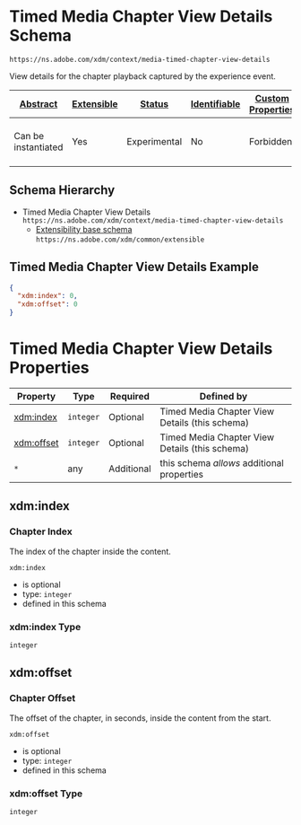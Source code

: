 
# Timed Media Chapter View Details Schema

```
https://ns.adobe.com/xdm/context/media-timed-chapter-view-details
```

View details for the chapter playback captured by the experience event.

| [Abstract](../../abstract.md) | [Extensible](../../extensions.md) | [Status](../../status.md) | [Identifiable](../../id.md) | [Custom Properties](../../extensions.md) | [Additional Properties](../../extensions.md) | Defined In |
|-------------------------------|-----------------------------------|---------------------------|-----------------------------|------------------------------------------|----------------------------------------------|------------|
| Can be instantiated | Yes | Experimental | No | Forbidden | Permitted | [context/media-timed-chapter-view-details.schema.json](context/media-timed-chapter-view-details.schema.json) |
## Schema Hierarchy

* Timed Media Chapter View Details `https://ns.adobe.com/xdm/context/media-timed-chapter-view-details`
  * [Extensibility base schema](../common/extensible.schema.md) `https://ns.adobe.com/xdm/common/extensible`


## Timed Media Chapter View Details Example
```json
{
  "xdm:index": 0,
  "xdm:offset": 0
}
```

# Timed Media Chapter View Details Properties

| Property | Type | Required | Defined by |
|----------|------|----------|------------|
| [xdm:index](#xdmindex) | `integer` | Optional | Timed Media Chapter View Details (this schema) |
| [xdm:offset](#xdmoffset) | `integer` | Optional | Timed Media Chapter View Details (this schema) |
| `*` | any | Additional | this schema *allows* additional properties |

## xdm:index
### Chapter Index

The index of the chapter inside the content.

`xdm:index`
* is optional
* type: `integer`
* defined in this schema

### xdm:index Type


`integer`






## xdm:offset
### Chapter Offset

The offset of the chapter, in seconds, inside the content from the start.

`xdm:offset`
* is optional
* type: `integer`
* defined in this schema

### xdm:offset Type


`integer`





